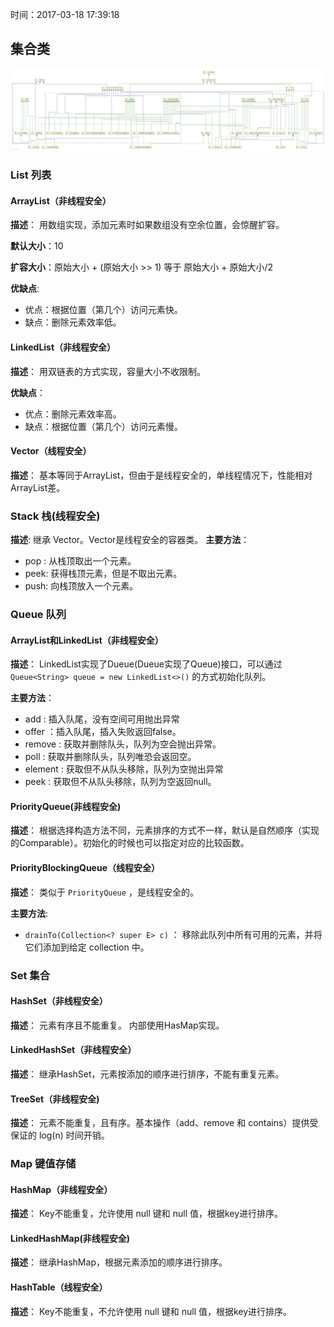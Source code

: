 时间：2017-03-18 17:39:18 

## 集合类

![](../../../img/collection/collection.jpg)

### List 列表 

#### ArrayList（非线程安全）

**描述**： 用数组实现，添加元素时如果数组没有空余位置，会惊醒扩容。

**默认大小**：10

**扩容大小**：原始大小 + (原始大小 >> 1) 等于 原始大小 + 原始大小/2

**优缺点**:

 * 优点：根据位置（第几个）访问元素快。
 * 缺点：删除元素效率低。

#### LinkedList（非线程安全） 

**描述**： 用双链表的方式实现，容量大小不收限制。

**优缺点**：

 * 优点：删除元素效率高。
 * 缺点：根据位置（第几个）访问元素慢。 

#### Vector（线程安全） 

**描述**： 基本等同于ArrayList，但由于是线程安全的，单线程情况下，性能相对ArrayList差。

### Stack 栈(线程安全) 

**描述**: 继承 Vector。Vector是线程安全的容器类。 
**主要方法**： 

 * pop : 从栈顶取出一个元素。
 * peek: 获得栈顶元素，但是不取出元素。
 * push: 向栈顶放入一个元素。 

### Queue 队列

#### ArrayList和LinkedList（非线程安全） 

**描述**： LinkedList实现了Dueue(Dueue实现了Queue)接口，可以通过 `Queue<String> queue = new LinkedList<>()` 的方式初始化队列。 

**主要方法**： 

 * add : 插入队尾，没有空间可用抛出异常
 * offer ：插入队尾，插入失败返回false。
 * remove : 获取并删除队头，队列为空会抛出异常。
 * poll : 获取并删除队头，队列唯恐会返回空。
 * element : 获取但不从队头移除，队列为空抛出异常
 * peek : 获取但不从队头移除，队列为空返回null。

#### PriorityQueue(非线程安全)

**描述**： 根据选择构造方法不同，元素排序的方式不一样，默认是自然顺序（实现的Comparable）。初始化的时候也可以指定对应的比较函数。

#### PriorityBlockingQueue（线程安全）

**描述**： 类似于 `PriorityQueue` ，是线程安全的。

**主要方法**: 

 * `drainTo(Collection<? super E> c)` ： 移除此队列中所有可用的元素，并将它们添加到给定 collection 中。

### Set 集合

#### HashSet（非线程安全）

**描述**： 元素有序且不能重复。 内部使用HasMap实现。 

#### LinkedHashSet（非线程安全）

**描述**： 继承HashSet，元素按添加的顺序进行排序，不能有重复元素。

####  TreeSet（非线程安全) 

**描述**： 元素不能重复，且有序。基本操作（add、remove 和 contains）提供受保证的 log(n) 时间开销。

### Map 键值存储

#### HashMap（非线程安全）

**描述**： Key不能重复，允许使用 null 键和 null 值，根据key进行排序。

#### LinkedHashMap(非线程安全)

**描述**： 继承HashMap，根据元素添加的顺序进行排序。

#### HashTable（线程安全）

**描述**： Key不能重复，不允许使用 null 键和 null 值，根据key进行排序。